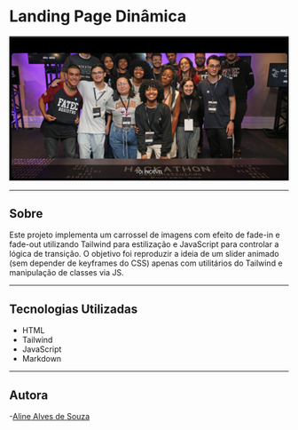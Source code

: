 # Landing Page Dinâmica

![](./img/tela.jpg)

---

## Sobre

Este projeto implementa um carrossel de imagens com efeito de fade-in e fade-out utilizando Tailwind para estilização e JavaScript para controlar a lógica de transição.
O objetivo foi reproduzir a ideia de um slider animado (sem depender de keyframes do CSS) apenas com utilitários do Tailwind e manipulação de classes via JS.

---

## Tecnologias Utilizadas

- HTML
- Tailwind
- JavaScript
- Markdown

---

## Autora

-[Aline Alves de Souza](https://github.com/AlineMaker)
